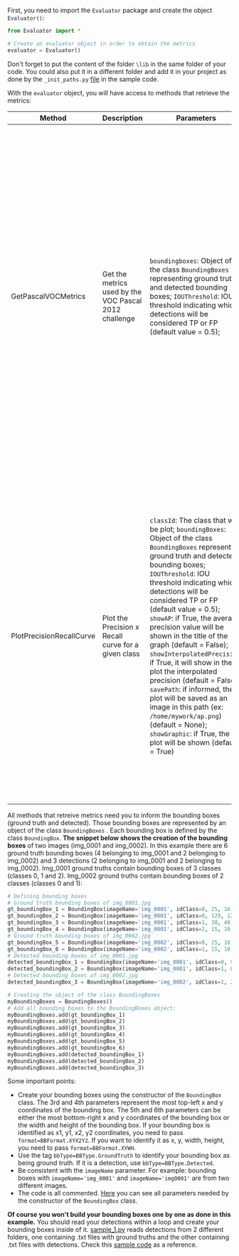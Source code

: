 First, you need to import the `Evaluator` package and create the object `Evaluator()`:

```python
from Evaluator import *

# Create an evaluator object in order to obtain the metrics
evaluator = Evaluator()
```
Don't forget to put the content of the folder `\lib` in the same folder of your code. You could also put it in a different folder and add it in your project as done by the `_init_paths.py` [file](https://github.com/rafaelpadilla/Object-Detection-Metrics/blob/master/samples/_init_paths.py) in the sample code.

With the ```evaluator``` object, you will have access to methods that retrieve the metrics:

| Method | Description | Parameters | Returns |
|------|-----------|----------|-------|
|  GetPascalVOCMetrics | Get the metrics used by the VOC Pascal 2012 challenge | `boundingboxes`: Object of the class `BoundingBoxes` representing ground truth and detected bounding boxes; `IOUThreshold`: IOU threshold indicating which detections will be considered TP or FP (default value = 0.5); | List of dictionaries. Each dictionary contains information and metrics of each class. The keys of each dictionary are:  `dict['class']`: class representing the current dictionary; `dict['precision']`: array with the precision values; `dict['recall']`: array with the recall values; `dict['AP']`: **average precision**; `dict['interpolated precision']`: interpolated precision values; `dict['interpolated recall']`: interpolated recall values; `dict['total positives']`: total number of ground truth positives; `dict['total TP']`: total number of True Positive detections; `dict['total FP']`: total number of False Negative detections; |
PlotPrecisionRecallCurve |	Plot the Precision x Recall curve for a given class | `classId`: The class that will be plot; `boundingBoxes`: Object of the class `BoundingBoxes` representing ground truth and detected bounding boxes; `IOUThreshold`: IOU threshold indicating which detections will be considered TP or FP (default value = 0.5); `showAP`: if True, the average precision value will be shown in the title of the graph (default = False); `showInterpolatedPrecision`: if True, it will show in the plot the interpolated precision (default = False); `savePath`: if informed, the plot will be saved as an image in this path (ex: `/home/mywork/ap.png`) (default = None); `showGraphic`: if True, the plot will be shown (default = True) | The dictionary containing information and metric about the class. The keys of the dictionary are: `dict['class']`: class representing the current dictionary; `dict['precision']`: array with the precision values; `dict['recall']`: array with the recall values; `dict['AP']`: **average precision**; `dict['interpolated precision']`: interpolated precision values; `dict['interpolated recall']`: interpolated recall values; `dict['total positives']`: total number of ground truth positives; `dict['total TP']`: total number of True Positive detections; `dict['total FP']`: total number of False Negative detections |

All methods that retreive metrics need you to inform the bounding boxes (ground truth and detected). Those bounding boxes are represented by an object of the class `BoundingBoxes` . Each bounding box is defined by the class `BoundingBox`. **The snippet below shows the creation of the bounding boxes** of two images (img_0001 and img_0002). In this example there are 6 ground truth bounding boxes (4 belonging to img_0001 and 2 belonging to img_0002) and 3 detections (2 belonging to img_0001 and 2 belonging to img_0002). Img_0001 ground truths contain bounding boxes of 3 classes (classes 0, 1 and 2). Img_0002 ground truths contain bounding boxes of 2 classes (classes 0 and 1):

```python
# Defining bounding boxes
# Ground truth bounding boxes of img_0001.jpg
gt_boundingBox_1 = BoundingBox(imageName='img_0001', idClass=0, 25, 16, 38, 56, bbType=BBType.GroundTruth, format=BBFormat.XYWH)
gt_boundingBox_2 = BoundingBox(imageName='img_0001', idClass=0, 129, 123, 41, 62, bbType=BBType.GroundTruth, format=BBFormat.XYWH)
gt_boundingBox_3 = BoundingBox(imageName='img_0001', idClass=1, 30, 48, 40, 38, bbType=BBType.GroundTruth, format=BBFormat.XYWH)
gt_boundingBox_4 = BoundingBox(imageName='img_0001', idClass=2, 15, 10, 56, 70, bbType=BBType.GroundTruth, format=BBFormat.XYWH)
# Ground truth bounding boxes of img_0002.jpg
gt_boundingBox_5 = BoundingBox(imageName='img_0002', idClass=0, 25, 16, 38, 56, bbType=BBType.GroundTruth, format=BBFormat.XYWH)
gt_boundingBox_8 = BoundingBox(imageName='img_0002', idClass=1, 15, 10, 56, 70, bbType=BBType.GroundTruth, format=BBFormat.XYWH)
# Detected bounding boxes of img_0001.jpg
detected_boundingBox_1 = BoundingBox(imageName='img_0001', idClass=0, 90, 78, 101, 58, bbType=BBType.Detected, format=BBFormat.XYWH)
detected_boundingBox_2 = BoundingBox(imageName='img_0001', idClass=1, 85, 17, 49, 60, bbType=BBType.Detected, format=BBFormat.XYWH)
# Detected bounding boxes of img_0002.jpg
detected_boundingBox_3 = BoundingBox(imageName='img_0002', idClass=1, 27, 18, 45, 60, bbType=BBType.Detected, format=BBFormat.XYWH)

# Creating the object of the class BoundingBoxes 
myBoundingBoxes = BoundingBoxes()
# Add all bounding boxes to the BoundingBoxes object:
myBoundingBoxes.add(gt_boundingBox_1)
myBoundingBoxes.add(gt_boundingBox_2)
myBoundingBoxes.add(gt_boundingBox_3)
myBoundingBoxes.add(gt_boundingBox_4)
myBoundingBoxes.add(gt_boundingBox_5)
myBoundingBoxes.add(gt_boundingBox_6)
myBoundingBoxes.add(detected_boundingBox_1)
myBoundingBoxes.add(detected_boundingBox_2)
myBoundingBoxes.add(detected_boundingBox_3)
```

Some important points:  

* Create your bounding boxes using the constructor of the `BoundingBox` class. The 3rd and 4th parameters represent the most top-left x and y coordinates  of the bounding box. The 5th and 6th parameters can be either the most bottom-right x and y coordinates of the bounding box or the width and height of the bounding box. If your bounding box is identified as x1, y1, x2, y2 coordinates, you need to pass `format=BBFormat.XYX2Y2`. If you want to identify it as x, y, width, height, you need to pass `format=BBFormat.XYWH`.
* Use the tag `bbType=BBType.GroundTruth` to identify your bounding box as being ground truth. If it is a detection, use `bbType=BBType.Detected`.
* Be consistent with the `imageName` parameter. For example: bounding boxes with `imageName='img_0001'` and `imageName='img0001'` are from two different images. 
* The code is all commented. [Here](https://github.com/rafaelpadilla/Object-Detection-Metrics/blob/master/lib/BoundingBox.py#L4) you can see all parameters needed by the constructor of the `BoundingBox` class.

**Of course you won't build your bounding boxes one by one as done in this example.** You should read your detections within a loop and create your bounding boxes inside of it. [sample_1.py](https://github.com/rafaelpadilla/Object-Detection-Metrics/blob/master/samples/sample_1.py) reads detections from 2 different folders, one containing .txt files with ground truths and the other containing .txt files with detections. Check this [sample code](https://github.com/rafaelpadilla/Object-Detection-Metrics/blob/master/samples/sample_1.py) as a reference.
